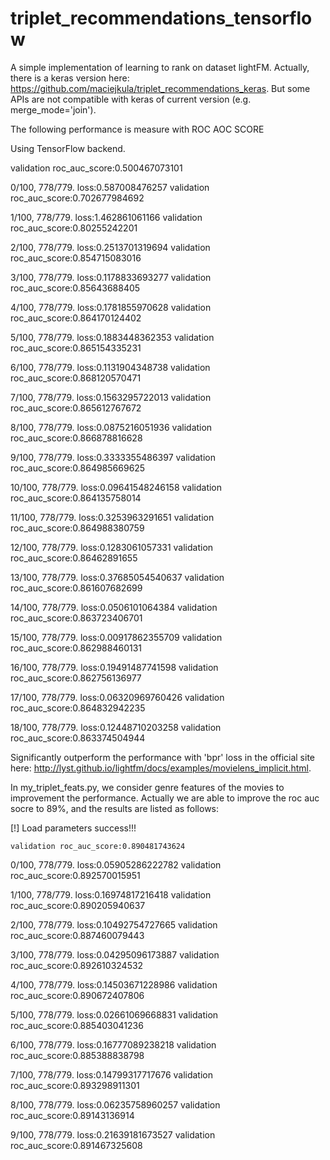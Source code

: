 # triplet_recommendations_tensorflow
A simple implementation of learning to rank on dataset lightFM. Actually, there is a keras version here: https://github.com/maciejkula/triplet_recommendations_keras. But some APIs are not compatible with keras of current version (e.g. merge_mode='join'). 

The following performance is measure with ROC AOC SCORE

Using TensorFlow backend.

validation roc_auc_score:0.500467073101
	
 0/100, 778/779. loss:0.587008476257	validation roc_auc_score:0.702677984692
 
 1/100, 778/779. loss:1.462861061166    validation roc_auc_score:0.80255242201
 
 2/100, 778/779. loss:0.2513701319694   validation roc_auc_score:0.854715083016
 
 3/100, 778/779. loss:0.1178833693277   validation roc_auc_score:0.85643688405
 
 4/100, 778/779. loss:0.1781855970628   validation roc_auc_score:0.864170124402
 
 5/100, 778/779. loss:0.1883448362353   validation roc_auc_score:0.865154335231
 
 6/100, 778/779. loss:0.1131904348738   validation roc_auc_score:0.868120570471
 
 7/100, 778/779. loss:0.1563295722013   validation roc_auc_score:0.865612767672
 
 8/100, 778/779. loss:0.0875216051936	validation roc_auc_score:0.866878816628
 
 9/100, 778/779. loss:0.3333355486397   validation roc_auc_score:0.864985669625
 
 10/100, 778/779. loss:0.09641548246158 validation roc_auc_score:0.864135758014
 
 11/100, 778/779. loss:0.3253963291651  validation roc_auc_score:0.864988380759
 
 12/100, 778/779. loss:0.1283061057331  validation roc_auc_score:0.86462891655
 
 13/100, 778/779. loss:0.37685054540637 validation roc_auc_score:0.861607682699
 
 14/100, 778/779. loss:0.0506101064384	validation roc_auc_score:0.863723406701
 
 15/100, 778/779. loss:0.00917862355709	validation roc_auc_score:0.862988460131
 
 16/100, 778/779. loss:0.19491487741598 validation roc_auc_score:0.862756136977
 
 17/100, 778/779. loss:0.06320969760426 validation roc_auc_score:0.864832942235
 
 18/100, 778/779. loss:0.12448710203258 validation roc_auc_score:0.863374504944

Significantly outperform the performance with 'bpr' loss in the official site here: http://lyst.github.io/lightfm/docs/examples/movielens_implicit.html. 

In my_triplet_feats.py, we consider genre features of the movies to improvement the performance. Actually we are able to improve the roc auc socre to 89%, and the results are listed as follows:

 [!] Load parameters success!!!
 
	validation roc_auc_score:0.890481743624
	
 0/100, 778/779. loss:0.05905286222782  validation roc_auc_score:0.892570015951
 
 1/100, 778/779. loss:0.16974817216418  validation roc_auc_score:0.890205940637
 
 2/100, 778/779. loss:0.10492754727665  validation roc_auc_score:0.887460079443
 
 3/100, 778/779. loss:0.04295096173887  validation roc_auc_score:0.892610324532
 
 4/100, 778/779. loss:0.14503671228986  validation roc_auc_score:0.890672407806
 
 5/100, 778/779. loss:0.02661069668831  validation roc_auc_score:0.885403041236
 
 6/100, 778/779. loss:0.16777089238218  validation roc_auc_score:0.885388838798
 
 7/100, 778/779. loss:0.14799317717676  validation roc_auc_score:0.893298911301
 
 8/100, 778/779. loss:0.06235758960257  validation roc_auc_score:0.89143136914
 
 9/100, 778/779. loss:0.21639181673527  validation roc_auc_score:0.891467325608
